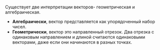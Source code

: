 Существует две интерпретации векторов- геометрическая и алгебраическая.
- **Алгебраически**, вектор представляется как упорядоченный набор чисел.
- **Геометрически**, вектор это направленный отрезок. Два отрезка с одинаковым направлением и длиной считаются одинаковыми векторами, даже если они начинаются в разных точках.